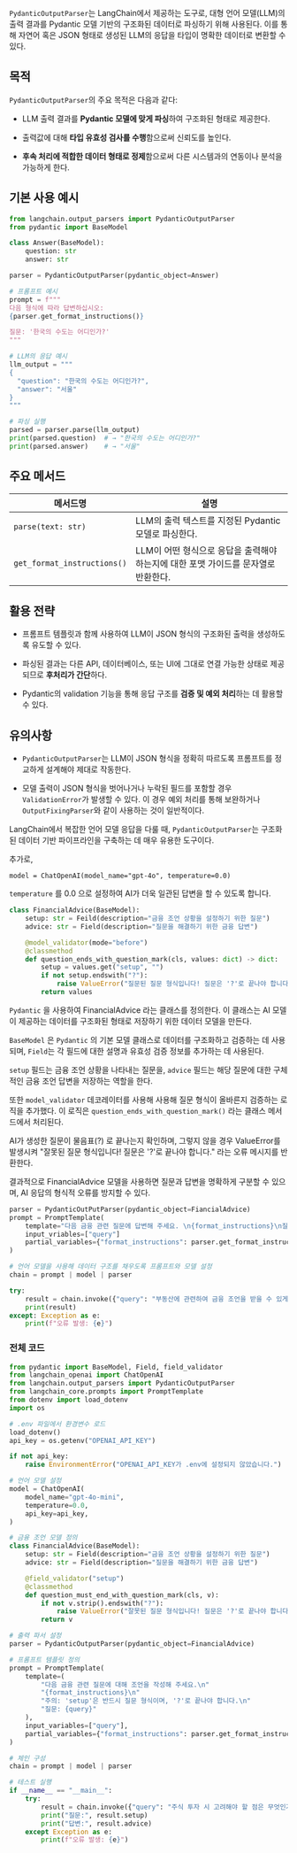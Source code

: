 `PydanticOutputParser`는 LangChain에서 제공하는 도구로, 대형 언어 모델(LLM)의 출력 결과를 Pydantic 모델 기반의 구조화된 데이터로 파싱하기 위해 사용된다. 이를 통해 자연어 혹은 JSON 형태로 생성된 LLM의 응답을 타입이 명확한 데이터로 변환할 수 있다.


## 목적

`PydanticOutputParser`의 주요 목적은 다음과 같다:

- LLM 출력 결과를 **Pydantic 모델에 맞게 파싱**하여 구조화된 형태로 제공한다.
    
- 출력값에 대해 **타입 유효성 검사를 수행**함으로써 신뢰도를 높인다.
    
- **후속 처리에 적합한 데이터 형태로 정제**함으로써 다른 시스템과의 연동이나 분석을 가능하게 한다. 


## 기본 사용 예시

```python
from langchain.output_parsers import PydanticOutputParser
from pydantic import BaseModel

class Answer(BaseModel):
    question: str
    answer: str

parser = PydanticOutputParser(pydantic_object=Answer)

# 프롬프트 예시
prompt = f"""
다음 형식에 따라 답변하십시오:
{parser.get_format_instructions()}

질문: '한국의 수도는 어디인가?'
"""

# LLM의 응답 예시
llm_output = """
{
  "question": "한국의 수도는 어디인가?",
  "answer": "서울"
}
"""

# 파싱 실행
parsed = parser.parse(llm_output)
print(parsed.question)  # → "한국의 수도는 어디인가?"
print(parsed.answer)    # → "서울"
```


## 주요 메서드

|메서드명|설명|
|---|---|
|`parse(text: str)`|LLM의 출력 텍스트를 지정된 Pydantic 모델로 파싱한다.|
|`get_format_instructions()`|LLM이 어떤 형식으로 응답을 출력해야 하는지에 대한 포맷 가이드를 문자열로 반환한다.|


## 활용 전략

- 프롬프트 템플릿과 함께 사용하여 LLM이 JSON 형식의 구조화된 출력을 생성하도록 유도할 수 있다.
    
- 파싱된 결과는 다른 API, 데이터베이스, 또는 UI에 그대로 연결 가능한 상태로 제공되므로 **후처리가 간단**하다.
    
- Pydantic의 validation 기능을 통해 응답 구조를 **검증 및 예외 처리**하는 데 활용할 수 있다.

## 유의사항

- `PydanticOutputParser`는 LLM이 JSON 형식을 정확히 따르도록 프롬프트를 정교하게 설계해야 제대로 작동한다.
    
- 모델 출력이 JSON 형식을 벗어나거나 누락된 필드를 포함할 경우 `ValidationError`가 발생할 수 있다. 이 경우 예외 처리를 통해 보완하거나 `OutputFixingParser`와 같이 사용하는 것이 일반적이다.

LangChain에서 복잡한 언어 모델 응답을 다룰 때, `PydanticOutputParser`는 구조화된 데이터 기반 파이프라인을 구축하는 데 매우 유용한 도구이다.


추가로,

```
model = ChatOpenAI(model_name="gpt-4o", temperature=0.0)
```

`temperature` 를 0.0 으로 설정하여 AI가 더욱 일관된 답변을 할 수 있도록 합니다.

```python
class FinancialAdvice(BaseModel):
	setup: str = Feild(description="금융 조언 상황을 설정하기 위한 질문")
	advice: str = Field(description="질문을 해결하기 위한 금융 답변")

	@model_validator(mode="before")
	@classmethod
	def question_ends_with_question_mark(cls, values: dict) -> dict:
		setup = values.get("setup", "")
		if not setup.endswith("?"):
			raise ValueError("질문된 질문 형식입니다! 질문은 '?'로 끝나야 합니다.")
		return values
```

`Pydantic` 을 사용하여 FinancialAdvice 라는 클래스를 정의한다. 이 클래스는 AI 모델이 제공하는 데이터를 구조화된 형태로 저장하기 위한 데이터 모델을 만든다.

`BaseModel` 은 `Pydantic` 의 기본 모델 클래스로 데이터를 구조화하고 검증하는 데 사용되며, `Field`는 각 필드에 대한 설명과 유효성 검증 정보를 추가하는 데 사용된다.

`setup` 필드는 금융 조언 상황을 나타내는 질문을, `advice` 필드는 해당 질문에 대한 구체적인 금융 조언 답변을 저장하는 역할을 한다.

또한 `model_validator` 데코레이터를 사용해 사용해 질문 형식이 올바른지 검증하는 로직을 추가했다. 
이 로직은 `question_ends_with_question_mark()` 라는 클래스 메서드에서 처리된다. 

AI가 생성한 질문이 물음표(?) 로 끝나는지 확인하며, 그렇지 않을 경우 ValueError를 발생시켜 "잘못된 질문 형식입니다! 질문은 '?'로 끝나야 합니다." 라는 오류 메시지를 반환한다.

결과적으로 FinancialAdvice 모델을 사용하면 질문과 답변을 명확하게 구분할 수 있으며, AI 응답의 형식적 오류를 방지할 수 있다.

```python
parser = PydanticOutPutParser(pydantic_object=FiancialAdvice)
prompt = PromptTemplate(
	template="다음 금융 관련 질문에 답변해 주세요. \n{format_instructions}\n질문: {query}\n",
	input_vriables=["query"]
	partial_variables={"format_instructions": parser.get_format_instructions()},
)

# 언어 모델을 사용해 데이터 구조를 채우도록 프롬프트와 모델 설정
chain = prompt | model | parser
```

```python
try: 
	result = chain.invoke({"query": "부동산에 관련하여 금융 조언을 받을 수 있게 질문하라."})
	print(result)
except: Exception as e:
	print(f"오류 발생: {e}")
```


### 전체 코드
```python
from pydantic import BaseModel, Field, field_validator
from langchain_openai import ChatOpenAI
from langchain.output_parsers import PydanticOutputParser
from langchain_core.prompts import PromptTemplate
from dotenv import load_dotenv
import os

# .env 파일에서 환경변수 로드
load_dotenv()
api_key = os.getenv("OPENAI_API_KEY")

if not api_key:
    raise EnvironmentError("OPENAI_API_KEY가 .env에 설정되지 않았습니다.")

# 언어 모델 설정
model = ChatOpenAI(
    model_name="gpt-4o-mini",
    temperature=0.0,
    api_key=api_key,
)

# 금융 조언 모델 정의
class FinancialAdvice(BaseModel):
    setup: str = Field(description="금융 조언 상황을 설정하기 위한 질문")
    advice: str = Field(description="질문을 해결하기 위한 금융 답변")

    @field_validator("setup")
    @classmethod
    def question_must_end_with_question_mark(cls, v):
        if not v.strip().endswith("?"):
            raise ValueError("잘못된 질문 형식입니다! 질문은 '?'로 끝나야 합니다.")
        return v

# 출력 파서 설정
parser = PydanticOutputParser(pydantic_object=FinancialAdvice)

# 프롬프트 템플릿 정의
prompt = PromptTemplate(
    template=(
        "다음 금융 관련 질문에 대해 조언을 작성해 주세요.\n"
        "{format_instructions}\n"
        "주의: 'setup'은 반드시 질문 형식이며, '?'로 끝나야 합니다.\n"
        "질문: {query}"
    ),
    input_variables=["query"],
    partial_variables={"format_instructions": parser.get_format_instructions()},
)

# 체인 구성
chain = prompt | model | parser

# 테스트 실행
if __name__ == "__main__":
    try:
        result = chain.invoke({"query": "주식 투자 시 고려해야 할 점은 무엇인가요"})
        print("질문:", result.setup)
        print("답변:", result.advice)
    except Exception as e:
        print(f"오류 발생: {e}")
```